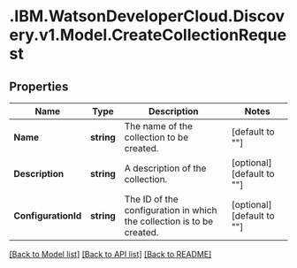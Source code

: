 # .IBM.WatsonDeveloperCloud.Discovery.v1.Model.CreateCollectionRequest
## Properties

Name | Type | Description | Notes
------------ | ------------- | ------------- | -------------
**Name** | **string** | The name of the collection to be created. | [default to ""]
**Description** | **string** | A description of the collection. | [optional] [default to ""]
**ConfigurationId** | **string** | The ID of the configuration in which the collection is to be created. | [optional] [default to ""]

[[Back to Model list]](../README.md#documentation-for-models) [[Back to API list]](../README.md#documentation-for-api-endpoints) [[Back to README]](../README.md)

